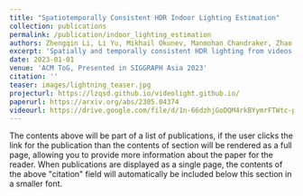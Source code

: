 ```yaml
---
title: "Spatiotemporally Consistent HDR Indoor Lighting Estimation"
collection: publications
permalink: /publication/indoor_lighting_estimation
authors: Zhengqin Li, Li Yu, Mikhail Okunev, Manmohan Chandraker, Zhao Dong
excerpt: 'Spatially and temporally consistent HDR lighting from videos'
date: 2023-01-01
venue: 'ACM ToG, Presented in SIGGRAPH Asia 2023'
citation: ''
teaser: images/lightning_teaser.jpg
projecturl: https://lzqsd.github.io/videolight.github.io/
paperurl: https://arxiv.org/abs/2305.04374
videourl: https://drive.google.com/file/d/1n-66dzhjGoDQM4rkBYymrFTWtc-pOKh3/view
---
```


The contents above will be part of a list of publications, if the user clicks the link for the publication than the contents of section will be rendered as a full page, allowing you to provide more information about the paper for the reader. When publications are displayed as a single page, the contents of the above "citation" field will automatically be included below this section in a smaller font.
